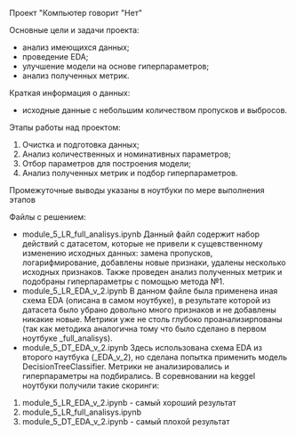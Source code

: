 Проект "Компьютер говорит "Нет"

Основные цели и задачи проекта: 
- анализ имеющихся данных;
- проведение EDA;
- улучшение модели на основе гиперпараметров;
- анализ полученных метрик.

Краткая информация о данных:
- исходные данные с небольшим количеством пропусков и выбросов.

Этапы работы над проектом:
1. Очистка и подготовка данных;
2. Анализ количественных и номинативных параметров;
3. Отбор параметров для построения модели;
4. Анализ полученных метрик и подбор гиперпараметров.

Промежуточные выводы указаны в ноутбуки по мере выполнения этапов

Файлы с решением:
 - module_5_LR_full_analisys.ipynb
   Данный файл содержит набор действий с датасетом, которые не привели к сущевственному изменению исходных данных: замена пропусков, логарифмирование,
   добавлены новые признаки, удалены несколько исходных признаков. Также проведен анализ полученных метрик и подобраны гиперпараметры с помощью метода №1.
 - module_5_LR_EDA_v_2.ipynb
  В данном файле была применена иная схема EDA (описана в самом ноутбуке), в результате которой из датасета было убрано довольно много признаков и не добавлены
  никакие новые. Метрики уже не столь глубоко проанализирпованы (так как методика аналогична тому что было сделано в первом ноутбуке _full_analisys).
- module_5_DT_EDA_v_2.ipynb
  Здесь использована схема EDA из второго наутбука (_EDA_v_2), но сделана попытка применить модель DecisionTreeClassifier. Метрики не анализировались и
  гиперпараметры на подбирались. 
В соревновании на keggel ноутбуки получили такие скоринги:
1. module_5_LR_EDA_v_2.ipynb - самый хороший результат
2. module_5_LR_full_analisys.ipynb
3. module_5_DT_EDA_v_2.ipynb - самый плохой результат

